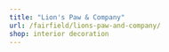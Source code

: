 ```yaml
---
title: "Lion's Paw & Company"
url: /fairfield/lions-paw-and-company/
shop: interior decoration
---
```

